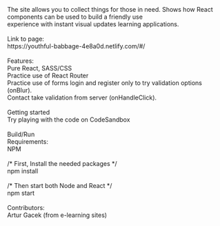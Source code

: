 <div>The site allows you to collect things for those in need. Shows how React</div>
<div>components can be used to build a friendly use</div>
<div>experience with instant visual updates learning applications.</div>
<br>
<div> Link to page:</div>
<div>https://youthful-babbage-4e8a0d.netlify.com/#/</div>
<br>
<div>Features:</div>
<div>Pure React, SASS/CSS </div>
<div>Practice use of React Router</div>
<div>Practice use of forms login and register only to try validation options (onBlur).</div>
<div>Contact take validation from server (onHandleClick).</div>
<br>
<div>Getting started</div>
<div>Try playing with the code on CodeSandbox</div>
<br>
<div>Build/Run</div>
<div>Requirements:</div>
<div>NPM</div>
<br>
<div>/* First, Install the needed packages */</div>
<div>npm install</div>
<br>
<div>/* Then start both Node and React */</div>
<div>npm start</div>
<br>
<div>Contributors:</div>
<div>Artur Gacek (from e-learning sites)</div>
